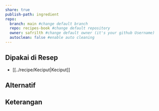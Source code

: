 ```yaml
---
share: true
publish-path: ingredient
repo:
  branch: main #change default branch 
  repo: recipes-book #change default repository
  owner: safrilth #change default owner (it's your github Username)
  autoclean: false #enable auto cleaning
---
```


## Dipakai di Resep
- [[../recipe/Keciput|Keciput]]


## Alternatif

## Keterangan